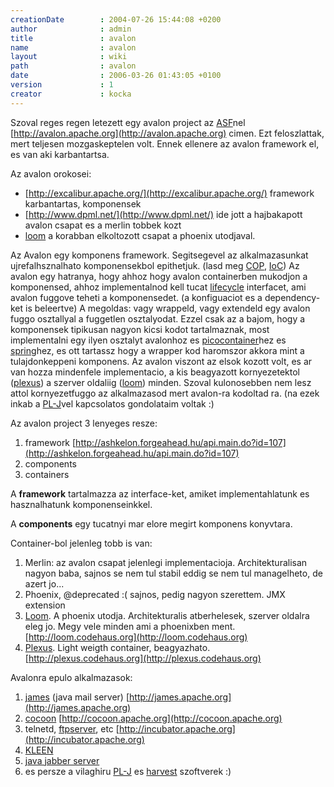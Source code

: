 ```yaml
---
creationDate        : 2004-07-26 15:44:08 +0200 
author              : admin 
title               : avalon 
name                : avalon 
layout              : wiki 
path                : avalon 
date                : 2006-03-26 01:43:05 +0100 
version             : 1 
creator             : kocka 
---
```


Szoval reges regen letezett egy avalon project az [ASF](ASF.html)nel [http://avalon.apache.org](http://avalon.apache.org) cimen. Ezt feloszlattak, mert teljesen mozgaskeptelen volt. Ennek ellenere az avalon framework el, es van aki karbantartsa.


Az avalon orokosei:

*   [http://excalibur.apache.org/](http://excalibur.apache.org/) framework karbantartas, komponensek
*   [http://www.dpml.net/](http://www.dpml.net/) ide jott a hajbakapott avalon csapat es a merlin tobbek kozt
*   [loom](loom.html) a korabban elkoltozott csapat a phoenix utodjaval.


Az Avalon egy komponens framework. Segitsegevel az alkalmazasunkat ujrefalhsznalhato komponensekbol epithetjuk. (lasd meg [COP](COP.html), [IoC](ioc.html))
Az avalon egy hatranya, hogy ahhoz hogy avalon containerben mukodjon a komponensed, ahhoz implementalnod kell tucat [lifecycle](lifecycle.html) interfacet, ami avalon fuggove teheti a komponensedet. (a konfiguaciot es a dependency-ket is beleertve)
A megoldas: vagy wrappeld, vagy extendeld egy avalon fuggo osztallyal a fuggetlen osztalyodat. Ezzel csak az a bajom, hogy a komponensek tipikusan nagyon kicsi kodot tartalmaznak, most implementalni egy ilyen osztalyt avalonhoz es [picocontainer](picocontainer.html)hez es [spring](spring.html)hez, es ott tartassz hogy a wrapper kod haromszor akkora mint a tulajdonkeppeni komponens.
Az avalon viszont az elsok kozott volt, es ar van hozza mindenfele implementacio, a kis beagyazott kornyezetektol ([plexus](plexus.html)) a szerver oldaliig ([loom](loom.html)) minden. Szoval kulonosebben nem lesz attol kornyezetfuggo az alkalmazasod mert avalon-ra kodoltad ra. (na ezek inkab a [PL-J](PL-J.html)vel kapcsolatos gondolataim voltak :)

Az avalon project 3 lenyeges resze:

1.   framework [http://ashkelon.forgeahead.hu/api.main.do?id=107](http://ashkelon.forgeahead.hu/api.main.do?id=107)
1.   components
1.   containers

A __framework__ tartalmazza az interface-ket, amiket implementahlatunk es hasznalhatunk komponenseinkkel.

A __components__ egy tucatnyi mar elore megirt komponens konyvtara.

Container-bol jelenleg tobb is van:

1.   Merlin: az avalon csapat jelenlegi implementacioja. Architekturalisan nagyon baba, sajnos se nem tul stabil eddig se nem tul managelheto, de azert jo...
1.   Phoenix, @deprecated :( sajnos, pedig nagyon szerettem. JMX extension
1.   [Loom](loom.html). A phoenix utodja. Architekturalis atberhelesek, szerver oldalra eleg jo. Megy vele minden ami a phoenixben ment. [http://loom.codehaus.org](http://loom.codehaus.org)
1.   [Plexus](plexus.html). Light weigth container, beagyazhato. [http://plexus.codehaus.org](http://plexus.codehaus.org)

Avalonra epulo alkalmazasok:

1.   [james](james.html) (java mail server) [http://james.apache.org](http://james.apache.org)
1.   [cocoon](cocoon.html) [http://cocoon.apache.org](http://cocoon.apache.org)
1.   telnetd, [ftpserver](ftpserver.html), etc [http://incubator.apache.org](http://incubator.apache.org)
1.   [KLEEN](KLEEN.html)
1.   [java jabber server](java%20jabber%20server.html)
1.   es persze a vilaghiru [PL-J](PL-J.html) es [harvest](harvest.html) szoftverek :)


